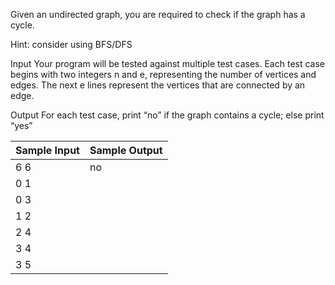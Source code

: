 Given an undirected graph, you are required to check if the graph has a cycle.

Hint: consider using BFS/DFS

Input
Your program will be tested against multiple test cases. Each test case begins with two integers
n and e, representing the number of vertices and edges. The next e lines represent the vertices
that are connected by an edge.

Output
For each test case, print “no” if the graph contains a cycle; else print “yes”

| Sample Input     | Sample Output     |
| ---------------- | ----------------- |
| 6 6              | no                |
| 0 1              |                   |
| 0 3              |                   |
| 1 2              |                   |
| 2 4              |                   |
| 3 4              |                   |
| 3 5              |                   |
